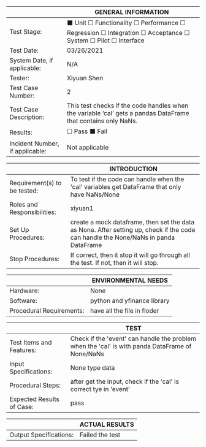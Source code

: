 |                                 |                  GENERAL INFORMATION                                                                           |
|---------------------------------|----------------------------------------------------------------------------------------------------------------|
| Test Stage:                     | ⬛️ Unit ☐ Functionality ☐ Performance ☐ Regression ☐ Integration ☐ Acceptance ☐ System ☐ Pilot ☐ Interface |
| Test Date:                      | 03/26/2021                                                                                                     |
| System Date, if applicable:     | N/A                                                                                                            |
| Tester:                         | Xiyuan Shen                                                      |
| Test Case Number:               | 2                                                                                                              |
| Test Case Description:          | This test checks if the code handles when the variable ‘cal’ gets a pandas DataFrame that contains only NaNs.  |
| Results:                        | ☐ Pass ⬛️ Fail                                                                                                 |
| Incident Number, if applicable: | Not applicable                                                        |


|                              |                     INTRODUCTION                                                                                                                                      |
|------------------------------|-----------------------------------------------------------------------------------------------------------------------------------------------------------------------|
| Requirement(s) to be tested: | To test if the code can handle when the 'cal' variables get DataFrame that only have NaNs/None                                  |
| Roles and Responsibilities:  | xiyuan1 |
| Set Up Procedures:           | create a mock dataframe, then set the data as None. After setting up, check if the code can handle the None/NaNs in panda DataFrame                                                                                      |
| Stop Procedures:             | If correct, then it stop it will go through all the test. If not, then it will stop.                                                                                                     |


|                          |                     ENVIRONMENTAL NEEDS                                                                                                  |
|--------------------------|------------------------------------------------------------------------------------------------------------------------------------------|
| Hardware:                | None                                            |
| Software:                | python and yfinance library  |
| Procedural Requirements: | have all the file in floder                                                      |


|                           |                     TEST                                                                                                                                                                                                      |
|---------------------------|-------------------------------------------------------------------------------------------------------------------------------------------------------------------------------------------------------------------------------|
| Test Items and Features:  | Check if the 'event' can handle the problem when the 'cal' is with panda DataFrame of None/NaNs                                                                                                                                       |
| Input Specifications:     | None type data                                                                                                                  |
| Procedural Steps:         | after get the input, check if the 'cal' is correct tye in 'event'                                                                                                                          |
| Expected Results of Case: | pass                                                                                                                                               |


|                        |                     ACTUAL RESULTS                                                                                                |
|------------------------|-----------------------------------------------------------------------------------------------------------------------------------|
| Output Specifications: | Failed the test                                    |



